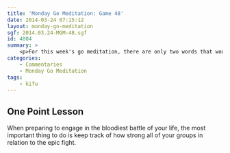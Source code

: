 ```yaml
---
title: 'Monday Go Meditation: Game 48'
date: 2014-03-24 07:15:12
layout: monday-go-meditation
sgf: 2014.03.24-MGM-48.sgf
id: 4804
summary: >
	<p>For this week's go meditation, there are only two words that would aptly describe the violence in this game: bloodshed everywhere... Although this may look odd since my opponent is 2k and I'm 4k, this is around the time I got promoted to 3k on KGS. So in reality it's a one stone difference between us and the fact is that we have had a long standing history of having violent games. Be sure to grab your popcorn as you watch the violence unfold on the board. Enjoy.</p>
categories:
	- Commentaries
	- Monday Go Meditation
tags:
	- kifu
---
```


## One Point Lesson

When preparing to engage in the bloodiest battle of your life, the most important thing to do is keep track of how strong all of your groups in relation to the epic fight.
